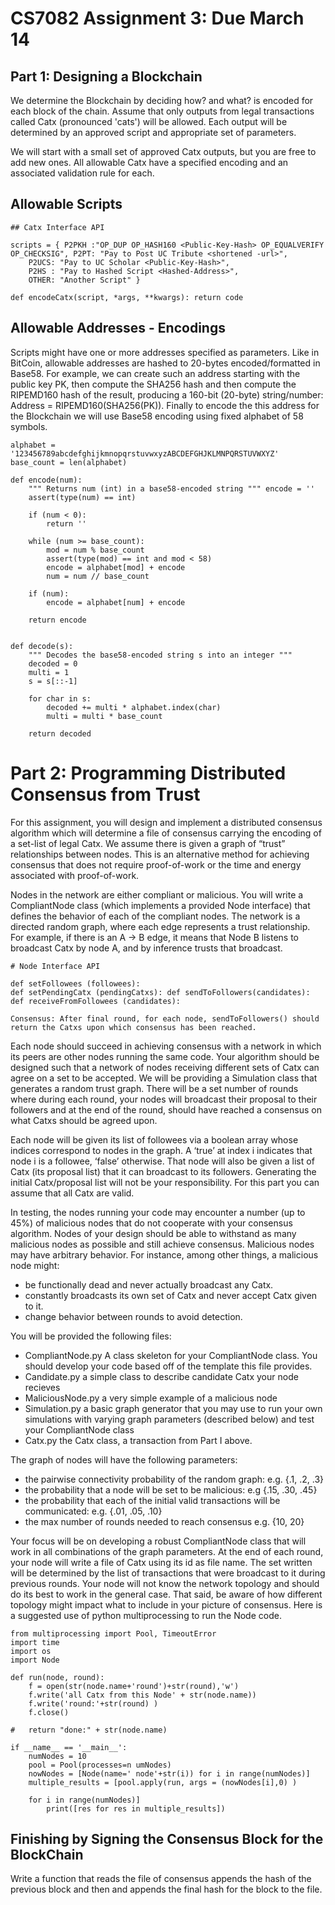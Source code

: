 CS7082 Assignment 3: Due March 14
==================================================================================
Part 1: Designing a Blockchain
----------------------------------------------------------------------------------

We determine the Blockchain by deciding how? and what? is encoded for each block of the chain. Assume that only outputs from legal transactions called Catx (pronounced 'cats') will be allowed. Each output will be determined by an approved script and appropriate set of parameters.

We will start with a small set of approved Catx outputs, but you are free to add new ones. All allowable Catx have a specified encoding and an associated validation rule for each.

Allowable Scripts
--------------------

    ## Catx Interface API

    scripts ​=​ { ​P2PKH​ :​"OP_DUP OP_HASH160 <Public-Key-Hash> OP_EQUALVERIFY OP_CHECKSIG"​, ​P2PT​: ​"Pay to Post UC Tribute <shortened -url>"​,
        P2UCS​: ​"Pay to UC Scholar <Public-Key-Hash>"​,
        P2HS​ : ​"Pay to Hashed Script <Hashed-Address>"​,
        OTHER​: ​"Another Script"​ }

    def​ ​encodeCatx​(script, ​*​args, ​**​kwargs): ​return​ code


Allowable Addresses - Encodings
-----------------------------------

Scripts might have one or more addresses specified as parameters. Like in BitCoin, allowable addresses are hashed to 20-bytes encoded/formatted in Base58. For example, we can create such an address starting with the public key PK, then compute the SHA256 hash and then compute the RIPEMD160 hash of the result, producing a 160-bit (20-byte) string/number: Address = RIPEMD160(SHA256(PK)). Finally to encode the this address for the Blockchain we will use Base58 encoding using fixed alphabet of 58 symbols.

    alphabet ​=​ ​'123456789abcdefghijkmnopqrstuvwxyzABCDEFGHJKLMNPQRSTUVWXYZ'
    base_count ​=​ ​len​(alphabet)

    def​ ​encode​(num):
        """ Returns num (int) in a base58-encoded string """ encode ​=​ ​''
        assert​(​type​(num) ​==​ ​int​)

        if​ (num ​<​ ​0​):
            return​ ​''

        while​ (num ​>=​ base_count):
            mod ​=​ num ​%​ base_count
            assert​(​type​(mod) ​==​ ​int​ ​and​ mod ​<​ ​58​)
            encode ​=​ alphabet[mod] ​+​ encode
            num ​=​ num ​//​ base_count

        if​ (num):
            encode ​=​ alphabet[num] ​+​ encode

        return​ encode


    def​ ​decode​(s):
        """ Decodes the base58-encoded string s into an integer """
        decoded ​=​ ​0
        multi ​=​ ​1
        s ​=​ s[::​-​1​]

        for​ char ​in​ s:
            decoded ​+=​ multi ​*​ alphabet.index(char)
            multi = multi ​*​ base_count

        return​ decoded




Part 2: Programming Distributed Consensus from Trust
==================================================================

For this assignment, you will design and implement a distributed consensus algorithm which will determine a file of consensus carrying the encoding of a set-list of legal Catx. We assume there is given a graph of “trust” relationships between nodes. This is an alternative method for achieving consensus that does not require proof-of-work or the time and energy associated with proof-of-work.

Nodes in the network are either compliant or malicious. You will write a CompliantNode class (which implements a provided Node interface) that defines the behavior of each of the compliant nodes. The network is a directed random graph, where each edge represents a trust relationship. For example, if there is an A → B edge, it means that Node B listens to broadcast Catx by node A, and by inference trusts that broadcast.


    # Node Interface API

    def​ ​setFollowees​ (followees):
    def​ ​setPendingCatx​ (pendingCatxs): def​ ​sendToFollowers​(candidates):
    def​ ​receiveFromFollowees​ (candidates):

    Consensus: After final ​round​, ​for​ each node, sendToFollowers() should ​return​ the Catxs upon which consensus has been reached.



Each node should succeed in achieving consensus with a network in which its peers are other nodes running the same code. Your algorithm should be designed such that a network of nodes receiving different sets of Catx can agree on a set to be accepted. We will be providing a Simulation class that generates a random trust graph. There will be a set number of rounds where during each round, your nodes will broadcast their proposal to their followers and at the end of the round, should have reached a consensus on what Catxs should be agreed upon.

Each node will be given its list of followees via a boolean array whose indices correspond to nodes in the graph. A ‘true’ at index i indicates that node i is a followee, ‘false’ otherwise. That node will also be given a list of Catx (its proposal list) that it can broadcast to its followers. Generating the initial Catx/proposal list will not be your responsibility. For this part you can assume that all Catx are valid.

In testing, the nodes running your code may encounter a number (up to 45%) of malicious nodes that do not cooperate with your consensus algorithm. Nodes of your design should be able to withstand as many malicious nodes as possible and still achieve consensus. Malicious nodes may have arbitrary behavior. For instance, among other things, a malicious node might:

   * be functionally dead and never actually broadcast any Catx.
   * constantly broadcasts its own set of Catx and never accept Catx given to it.
   * change behavior between rounds to avoid detection.


You will be provided the following files:

   * CompliantNode.py A class skeleton for your CompliantNode class. You should develop your code based off of the template this file provides.
   * Candidate.py a simple class to describe candidate Catx your node recieves
   * MaliciousNode.py a very simple example of a malicious node
   * Simulation.py a basic graph generator that you may use to run your own simulations with varying graph parameters (described below) and test your CompliantNode class
   * Catx.py the Catx class, a transaction from Part I above.


The graph of nodes will have the following parameters:

   * the pairwise connectivity probability of the random graph: e.g. {.1, .2, .3}
   * the probability that a node will be set to be malicious: e.g {.15, .30, .45}
   * the probability that each of the initial valid transactions will be communicated:
       e.g. {.01, .05, .10}
   * the max number of rounds needed to reach consensus e.g. {10, 20}

Your focus will be on developing a robust CompliantNode class that will work in all combinations of the graph parameters. At the end of each round, your node will write a file of Catx using its id as file name. The set written will be determined by the list of transactions that were broadcast to it during previous rounds. Your node will not know the network topology and should do its best to work in the general case. That said, be aware of how different topology might impact what to include in your picture of consensus. Here is a suggested use of python multiprocessing to run the Node code.


    from​ multiprocessing ​import​ Pool, ​TimeoutError
    import​ time
    import​ os
    import​ Node

    def​ ​run​(node, round):
        f ​=​ ​open​(​str​(node.name​+​'round'​)​+​str​(​round​),​'w'​)
        f.write(​'all Catx from this Node'​ ​+​ ​str​(node.name))
        f.write(​'round:'​+​str​(​round)​ )
        f.close()

    #   return "done:" + str(node.name)

    if​ ​__name__​ ​==​ ​'__main__'​:
        numNodes ​=​ ​10
        pool ​=​ Pool(​processes​=n​ umNodes)
        nowNodes ​=​ [Node(​name​='​ node'​+​str​(i)) ​for​ i ​in​ ​range​(numNodes)]
        multiple_results ​=​ [pool.apply(run, ​args​ ​=​ (nowNodes[i],​0)​ )

        for​ i ​in range​(numNodes)]
            print​([res ​for​ res ​in​ multiple_results])


Finishing by Signing the Consensus Block for the BlockChain
--------------------------------------------------------------------

Write a function that reads the file of consensus appends the hash of the previous block and then and appends the final hash for the block to the file.
